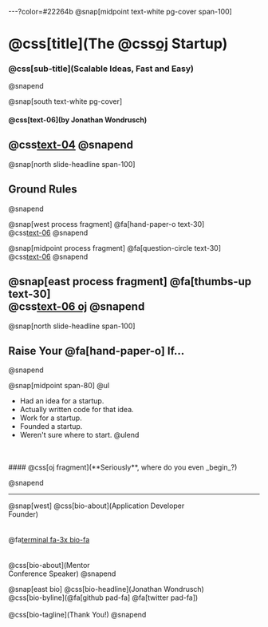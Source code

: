 ---?color=#22264b
@snap[midpoint text-white pg-cover span-100]
# @css[title](The @css[oj](Serverless) Startup)
### @css[sub-title](Scalable Ideas, Fast and Easy)
@snapend

@snap[south text-white pg-cover]
#### @css[text-06](by **Jonathan Wondrusch**)
@css[text-04](@jwondrusch)
@snapend
---

@snap[north slide-headline span-100]
## Ground Rules
@snapend

@snap[west process fragment]
@fa[hand-paper-o text-30]<br>
@css[text-06](**Participation**)
@snapend

@snap[midpoint process fragment]
@fa[question-circle text-30]<br>
@css[text-06](**Questions**)
@snapend

@snap[east process fragment]
@fa[thumbs-up text-30]<br>
@css[text-06 oj](**Fun**)
@snapend
---

@snap[north slide-headline span-100]
## Raise Your @fa[hand-paper-o] If...
@snapend

@snap[midpoint span-80]
@ul
- Had an idea for a startup.
- Actually written code for that idea.
- Work for a startup.
- Founded a startup.
- Weren't sure where to start.
@ulend

<br/>
<br/>
#### @css[oj fragment](**Seriously**, where do you even _begin_?)

@snapend

---
@snap[west]
@css[bio-about](Application Developer<br>Founder)
<br><br><br>
@fa[terminal fa-3x bio-fa](geek)
<br><br><br>
@css[bio-about](Mentor<br>Conference Speaker)
@snapend

@snap[east bio]
@css[bio-headline](Jonathan Wondrusch)
<br>
@css[bio-byline](@fa[github pad-fa] @fa[twitter pad-fa])
<br>
<br>
@css[bio-tagline](Thank You!)
@snapend
